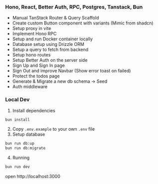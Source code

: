 ### Hono, React, Better Auth, RPC, Postgres, Tanstack, Bun

- Manual TanStack Router & Query Scaffold
- Create custom Button component with variants (Mimic from shadcn)
- Setup proxy in vite
- Implement Hono RPC
- Setup and run Docker container locally
- Database setup using Drizzle ORM
- Setup a query to fetch from backend
- Setup hono routes
- Setup Better Auth on the server side
- Sign Up and Sign In page
- Sign Out and improve Navbar (Show error toast on failed)
- Protect the todos page
- Generate & Migrate a new db schema -> Seed
- Auth middleware

### Local Dev

1. Install dependencies

```sh
bun install
```

2. Copy `.env.example` to your own `.env` file
3. Setup database

```sh
bun run db:up
bun run db:migrate
```

4. Running

```sh
bun run dev
```

open http://localhost:3000
